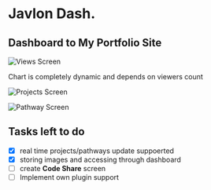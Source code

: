 # Javlon Dash.

## Dashboard to My Portfolio Site

![Views Screen]()

Chart is completely dynamic and depends on viewers count

![Projects Screen]()

![Pathway Screen]()

## Tasks left to do

- [x] real time projects/pathways update suppoerted
- [x] storing images and accessing through dashboard
- [ ] create **Code Share** screen 
- [ ] Implement own plugin support 
